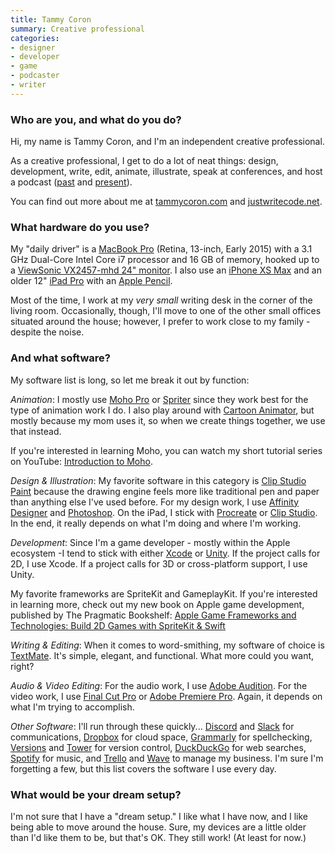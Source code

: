 ```yaml
---
title: Tammy Coron
summary: Creative professional
categories:
- designer
- developer
- game
- podcaster
- writer
---
```


### Who are you, and what do you do?

Hi, my name is Tammy Coron, and I'm an independent creative professional.

As a creative professional, I get to do a lot of neat things: design, development, write, edit, animate, illustrate, speak at conferences, and host a podcast ([past](https://roundaboutfm.com/ "Tammy's podcast about tech, music, arts and zombies.") and [present](https://pragprog.libsyn.com/ "Tammy's podcast interviewing Pragmatic Programmers authors.")).

You can find out more about me at [tammycoron.com](https://tammycoron.com/ "Tammy's website.") and [justwritecode.net](https://justwritecode.net/ "Tammy's production company.").

### What hardware do you use?

My "daily driver" is a [MacBook Pro][macbook-pro] (Retina, 13-inch, Early 2015) with a 3.1 GHz Dual-Core Intel Core i7 processor and 16 GB of memory, hooked up to a [ViewSonic VX2457-mhd 24" monitor][vx2457-mhd]. I also use an [iPhone XS Max][iphone-xs-max] and an older 12" [iPad Pro][ipad-pro] with an [Apple Pencil][pencil]. 

Most of the time, I work at my *very small* writing desk in the corner of the living room. Occasionally, though, I'll move to one of the other small offices situated around the house; however, I prefer to work close to my family - despite the noise.

### And what software?

My software list is long, so let me break it out by function:

*Animation*: I mostly use [Moho Pro][moho-pro] or [Spriter][] since they work best for the type of animation work I do. I also play around with [Cartoon Animator][cartoon-animator], but mostly because my mom uses it, so when we create things together, we use that instead.

If you're interested in learning Moho, you can watch my short tutorial series on YouTube: [Introduction to Moho](https://www.youtube.com/watch?v=KIL_c2bOg08 "Tammy's Moho Pro tutorial series on YouTube.").

*Design & Illustration*: My favorite software in this category is [Clip Studio Paint][clip-studio-paint] because the drawing engine feels more like traditional pen and paper than anything else I've used before. For my design work, I use [Affinity Designer][affinity-designer] and [Photoshop][]. On the iPad, I stick with [Procreate][procreate-ios] or [Clip Studio][clip-studio-paint-ios]. In the end, it really depends on what I'm doing and where I'm working.

*Development*: Since I'm a game developer - mostly within the Apple ecosystem -I tend to stick with either [Xcode][] or [Unity][]. If the project calls for 2D, I use Xcode. If a project calls for 3D or cross-platform support, I use Unity.

My favorite frameworks are SpriteKit and GameplayKit. If you're interested in learning more, check out my new book on Apple game development, published by The Pragmatic Bookshelf: [Apple Game Frameworks and Technologies: Build 2D Games with SpriteKit & Swift](https://pragprog.com/titles/tcswift/apple-game-frameworks-and-technologies/ "Tammy's book about Apple's 2D game development frameworks.")

*Writing & Editing*: When it comes to word-smithing, my software of choice is [TextMate][]. It's simple, elegant, and functional. What more could you want, right?

*Audio & Video Editing*: For the audio work, I use [Adobe Audition][audition]. For the video work, I use [Final Cut Pro][final-cut-pro] or [Adobe Premiere Pro][premiere-pro]. Again, it depends on what I'm trying to accomplish.

*Other Software*: I'll run through these quickly... [Discord][] and [Slack][] for communications, [Dropbox][] for cloud space, [Grammarly][] for spellchecking, [Versions][] and [Tower][] for version control, [DuckDuckGo][] for web searches, [Spotify][] for music, and [Trello][] and [Wave][wave.2] to manage my business. I'm sure I'm forgetting a few, but this list covers the software I use every day.

### What would be your dream setup?

I'm not sure that I have a "dream setup." I like what I have now, and I like being able to move around the house. Sure, my devices are a little older than I'd like them to be, but that's OK. They still work! (At least for now.)

[affinity-designer]: https://en.wikipedia.org/wiki/Affinity_Designer "A vector graphics editor."
[audition]: https://creative.adobe.com/products/audition "An audio editing software suite."
[cartoon-animator]: https://www.reallusion.com/cartoon-animator/ "2D animation software."
[clip-studio-paint-ios]: https://itunes.apple.com/us/app/clip-studio-paint-for-manga/id1262985592 "A drawing app focused on manga."
[clip-studio-paint]: http://www.clipstudio.net/en "A drawing program aimed at manga artists."
[discord]: https://discordapp.com/ "A voice and text chat service."
[dropbox]: https://www.dropbox.com/ "Online syncing and storage."
[duckduckgo]: https://duckduckgo.com/ "A new search engine."
[final-cut-pro]: https://en.wikipedia.org/wiki/Final_Cut_Pro "A nonlinear video editor."
[grammarly]: https://www.grammarly.com/ "A writing and grammar service."
[ipad-pro]: https://en.wikipedia.org/wiki/IPad_Pro "An iOS tablet."
[iphone-xs-max]: https://en.wikipedia.org/wiki/IPhone_XS "A 6.46 inch smartphone."
[macbook-pro]: https://www.apple.com/macbook-pro/ "A laptop."
[moho-pro]: https://www.mohoanimation.com/moho-pro.shtml "2D animation software."
[pencil]: https://www.fiftythree.com/pencil "An iPad stylus."
[photoshop]: https://www.adobe.com/products/photoshop.html "A bitmap image editor."
[premiere-pro]: https://en.wikipedia.org/wiki/Adobe_Premiere_Pro "A video editing suite."
[procreate-ios]: https://itunes.apple.com/us/app/procreate/id425073498 "A powerful illustration app."
[slack]: https://slack.com/ "A collaboration service."
[spotify]: https://www.spotify.com/us/ "A music streaming service."
[spriter]: https://brashmonkey.com/ "2D animation software."
[textmate]: https://macromates.com/ "A text editor for the Mac."
[tower]: https://www.git-tower.com/ "A Mac GUI for Git."
[trello]: https://trello.com/ "A project management service."
[unity]: https://unity3d.com/unity/ "A cross-platform game development tool."
[versions]: https://versionsapp.com/ "A Subversion client for the Mac."
[vx2457-mhd]: https://www.viewsonic.com/us/vx2457-mhd.html "A 24 inch monitor."
[wave.2]: https://www.waveapps.com/ "An accounting and invoicing service."
[xcode]: https://en.wikipedia.org/wiki/Xcode "An IDE for Mac developers."
